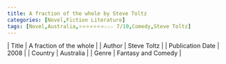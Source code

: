 ```yaml
---
title: A fraction of the whole by Steve Toltz
categories: [Novel,Fiction Literature]
tags: [Novel,Australia,⭐⭐⭐⭐⭐⭐⭐☆☆☆ 7/10,Comedy,Steve Toltz]
---     
```

| Title | A fraction of the whole  |
| Author |  Steve Toltz  |
| Publication Date | 2008   |
| Country | Australia |
| Genre | Fantasy and Comedy  |
        